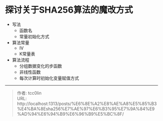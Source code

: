 # 探讨关于SHA256算法的魔改方式


- 写法
    - 函数名
    - 常量初始化方式
- 算法常量
    - IV
    - K常量表 
- 算法流程
    - 分组数据变化的步函数
    - 非线性函数 
    - 每次计算时初始化变量赋值方式

---

> 作者: tcc0lin  
> URL: http://localhost:1313/posts/%E6%8E%A2%E8%AE%A8%E5%85%B3%E4%BA%8Esha256%E7%AE%97%E6%B3%95%E7%9A%84%E9%AD%94%E6%94%B9%E6%96%B9%E5%BC%8F/  

